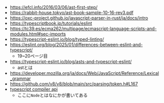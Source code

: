 - https://efcl.info/2016/03/06/ast-first-step/
- https://rabbit-house.tokyo/ast-book-sample-10-16-rev3.pdf
- https://oxc-project.github.io/javascript-parser-in-rust/ja/docs/intro
- https://typescriptbook.jp/tutorials/eslint
- https://tc39.es/ecma262/multipage/ecmascript-language-scripts-and-modules.html#sec-imports
- https://typescript-eslint.io/blog/typed-linting/
- https://eslint.org/blog/2025/01/differences-between-eslint-and-typescript/ 
  - 19~20ページ目
- https://typescript-eslint.io/blog/asts-and-typescript-eslint/
  - astとは
- https://developer.mozilla.org/ja/docs/Web/JavaScript/Reference/Lexical_grammar
- https://github.com/v8/v8/blob/main/src/parsing/token.h#L167
- [typescript compiler api](https://github.com/microsoft/TypeScript/wiki/Using-the-Compiler-API)
  - ここに`Node`とはなにかが書いてある